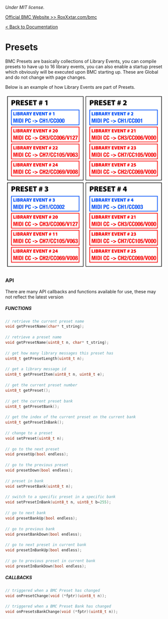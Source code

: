 *Under MIT license.*

[Official BMC Website >> RoxXxtar.com/bmc](https://www.roxxxtar.com/bmc)

[< Back to Documentation](README.md)

# Presets
BMC Presets are basically collections of Library Events, you can compile presets to have up to 16 library events, you can also enable a startup preset which obviously will be executed upon BMC starting up. These are Global and do not change with page changes.

Below is an example of how Library Events are part of Presets.

![Presets & Library](../images/presets-library.jpg)

### API
There are many API callbacks and functions available for use, these may not reflect the latest version

##### FUNCTIONS
```c++
// retrieve the current preset name
void getPresetName(char* t_string);

// retrieve a preset name
void getPresetName(uint8_t n, char* t_string);

// get how many library messages this preset has
uint8_t getPresetLength(uint8_t n);

// get a library message id
uint8_t getPresetItem(uint8_t n, uint8_t e);

// get the current preset number
uint8_t getPreset();

// get the current preset bank
uint8_t getPresetBank();

// get the index of the current preset on the current bank
uint8_t getPresetInBank();

// change to a preset
void setPreset(uint8_t n);

// go to the next preset
void presetUp(bool endless);

// go to the previous preset
void presetDown(bool endless);

// preset in bank
void setPresetBank(uint8_t n);

// switch to a specific preset in a specific bank
void setPresetInBank(uint8_t n, uint8_t b=255);

// go to next bank
void presetBankUp(bool endless);

// go to previous bank
void presetBankDown(bool endless);

// go to next preset in current bank
void presetInBankUp(bool endless);

// go to previous preset in current bank
void presetInBankDown(bool endless);
```
##### CALLBACKS
```c++
// triggered when a BMC Preset has changed
void onPresetChange(void (*fptr)(uint8_t n));

// triggered when a BMC Preset Bank has changed
void onPresetsBankChange(void (*fptr)(uint8_t n));
```
